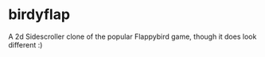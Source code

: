 # birdyflap
A 2d Sidescroller clone of the popular Flappybird game, though it does look different :)
